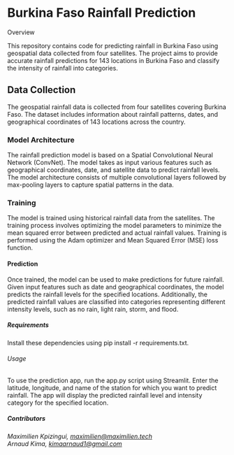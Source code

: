 # Burkina Faso Rainfall Prediction
Overview

This repository contains code for predicting rainfall in Burkina Faso using geospatial data collected from four satellites. The project aims to provide accurate rainfall predictions for 143 locations in Burkina Faso and classify the intensity of rainfall into categories.
## Data Collection

The geospatial rainfall data is collected from four satellites covering Burkina Faso. The dataset includes information about rainfall patterns, dates, and geographical coordinates of 143 locations across the country.
### Model Architecture

The rainfall prediction model is based on a Spatial Convolutional Neural Network (ConvNet). The model takes as input various features such as geographical coordinates, date, and satellite data to predict rainfall levels. The model architecture consists of multiple convolutional layers followed by max-pooling layers to capture spatial patterns in the data.
### Training

The model is trained using historical rainfall data from the satellites. The training process involves optimizing the model parameters to minimize the mean squared error between predicted and actual rainfall values. Training is performed using the Adam optimizer and Mean Squared Error (MSE) loss function.
#### Prediction

Once trained, the model can be used to make predictions for future rainfall. Given input features such as date and geographical coordinates, the model predicts the rainfall levels for the specified locations. Additionally, the predicted rainfall values are classified into categories representing different intensity levels, such as no rain, light rain, storm, and flood.

##### Requirements

Install these dependencies using pip install -r requirements.txt.

###### Usage

To use the prediction app, run the app.py script using Streamlit. Enter the latitude, longitude, and name of the station for which you want to predict rainfall. The app will display the predicted rainfall level and intensity category for the specified location.

##### Contributors

<I>Maximilien Kpizingui, maximilien@maximilien.tech<br>
<I>Arnaud Kima,  kimaarnaud1@gmail.com <br>
